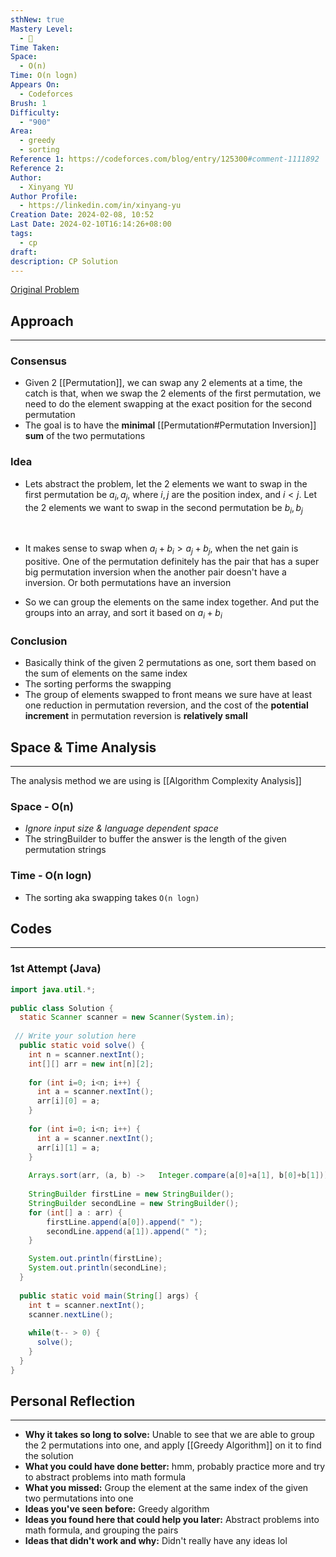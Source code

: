 ```yaml
---
sthNew: true
Mastery Level:
  - 📕
Time Taken: 
Space:
  - O(n)
Time: O(n logn)
Appears On:
  - Codeforces
Brush: 1
Difficulty:
  - "900"
Area:
  - greedy
  - sorting
Reference 1: https://codeforces.com/blog/entry/125300#comment-1111892
Reference 2: 
Author:
  - Xinyang YU
Author Profile:
  - https://linkedin.com/in/xinyang-yu
Creation Date: 2024-02-08, 10:52
Last Date: 2024-02-10T16:14:26+08:00
tags:
  - cp
draft: 
description: CP Solution
---
```

[Original Problem](https://codeforces.com/contest/1918/problem/B)
## Approach
---
### Consensus
- Given 2 [[Permutation]], we can swap any 2 elements at a time, the catch is that, when we swap the 2 elements of the first permutation, we need to do the element swapping at the exact position for the second permutation
- The goal is to have the **minimal** [[Permutation#Permutation Inversion]] **sum** of the two permutations

### Idea
- Lets abstract the problem, let the 2 elements we want to swap in the first permutation be $a_i,a_j$, where $i,j$ are the position index, and $i<j$. Let the 2 elements we want to swap in the second permutation be $b_i,b_j$
</br>

- It makes sense to swap when $a_{i} + b_{i} > a_{j} + b_{j}$, when the net gain is positive. One of the permutation definitely has the pair that has a super big permutation inversion when the another pair doesn't have a inversion. Or both permutations have an inversion
  </br>

- So we can group the elements on the same index together. And put the groups into an array, and sort it based on $a_{i} + b_{i}$
### Conclusion
- Basically think of the given 2 permutations as one, sort them based on the sum of elements on the same index
- The sorting performs the swapping
- The group of elements swapped to front means we sure have at least one reduction in permutation reversion, and the cost of the **potential increment** in permutation reversion is **relatively small**


## Space & Time Analysis
---
The analysis method we are using is [[Algorithm Complexity Analysis]]
### Space - O(n)
- *Ignore input size & language dependent space*
- The stringBuilder to buffer the answer is the length of the given permutation strings
### Time - O(n logn)
- The sorting aka swapping takes `O(n logn)`
 

## Codes
---
### 1st Attempt (Java)
```java
import java.util.*;
     
public class Solution {
  static Scanner scanner = new Scanner(System.in);
 
 // Write your solution here
  public static void solve() {
    int n = scanner.nextInt();
    int[][] arr = new int[n][2];
 
    for (int i=0; i<n; i++) {
      int a = scanner.nextInt();
      arr[i][0] = a;
    }
 
    for (int i=0; i<n; i++) {
      int a = scanner.nextInt();
      arr[i][1] = a;
    }
 
    Arrays.sort(arr, (a, b) ->   Integer.compare(a[0]+a[1], b[0]+b[1]));
 
    StringBuilder firstLine = new StringBuilder();
    StringBuilder secondLine = new StringBuilder();
    for (int[] a : arr) {
        firstLine.append(a[0]).append(" ");
        secondLine.append(a[1]).append(" ");
    }

    System.out.println(firstLine);
    System.out.println(secondLine);
  }
 
  public static void main(String[] args) {
    int t = scanner.nextInt();
    scanner.nextLine();
    
    while(t-- > 0) {
      solve();
    }
  }
}
```

## Personal Reflection
---
- **Why it takes so long to solve:** Unable to see that we are able to group the 2 permutations into one, and apply [[Greedy Algorithm]] on it to find the solution
- **What you could have done better:** hmm, probably practice more and try to abstract problems into math formula
- **What you missed:** Group the element at the same index of the given two permutations into one
- **Ideas you've seen before:** Greedy algorithm
- **Ideas you found here that could help you later:** Abstract problems into math formula, and grouping the pairs
- **Ideas that didn't work and why:** Didn't really have any ideas lol